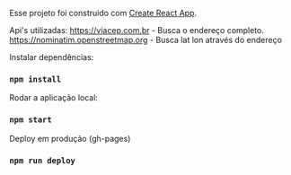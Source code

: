 Esse projeto foi construido com [Create React App](https://github.com/facebook/create-react-app).

Api's utilizadas:
https://viacep.com.br - Busca o endereço completo.
https://nominatim.openstreetmap.org - Busca lat lon através do endereço


Instalar dependências:
### `npm install`

Rodar a aplicação local:
### `npm start`

Deploy em produção (gh-pages)
### `npm run deploy`